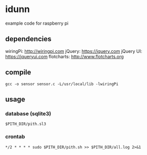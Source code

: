 # idunn
example code for raspberry pi

## dependencies
wiringPi: http://wiringpi.com
jQuery: https://jquery.com
jQuery UI: https://jqueryui.com
flotcharts: http://www.flotcharts.org

## compile
```
gcc -o sensor sensor.c -L/usr/local/lib -lwiringPi
```
## usage
### database (sqlite3)
```
$PITH_DIR/pith.sl3
```

### crontab
```
*/2 * * * * sudo $PITH_DIR/pith.sh >> $PITH_DIR/all.log 2>&1
```

